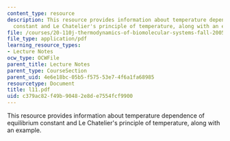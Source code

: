 ```yaml
---
content_type: resource
description: This resource provides information about temperature dependence of equilibrium
  constant and Le Chatelier's principle of temperature, along with an example.
file: /courses/20-110j-thermodynamics-of-biomolecular-systems-fall-2005/c379ac82f49b90482e8de7554fcf9900_l11.pdf
file_type: application/pdf
learning_resource_types:
- Lecture Notes
ocw_type: OCWFile
parent_title: Lecture Notes
parent_type: CourseSection
parent_uid: 4e6e18bc-05b5-f575-53e7-4f6a1fa68985
resourcetype: Document
title: l11.pdf
uid: c379ac82-f49b-9048-2e8d-e7554fcf9900
---
```

This resource provides information about temperature dependence of equilibrium constant and Le Chatelier's principle of temperature, along with an example.

